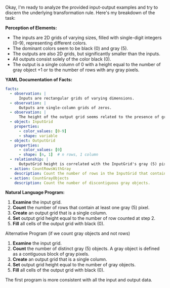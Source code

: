 Okay, I'm ready to analyze the provided input-output examples and try to discern the underlying transformation rule. Here's my breakdown of the task:

**Perception of Elements:**

*   The inputs are 2D grids of varying sizes, filled with single-digit integers (0-9), representing different colors.
*   The dominant colors seem to be black (0) and gray (5).
*   The outputs are also 2D grids, but significantly smaller than the inputs.
*   All outputs consist solely of the color black (0).
*	The output is a single column of 0 with a height equal to the number of gray object +1 or to the number of rows with any gray pixels.

**YAML Documentation of Facts:**


```yaml
facts:
  - observation: |
      Inputs are rectangular grids of varying dimensions.
  - observation: |
      Outputs are single-column grids of zeros.
  - observation: |
      The height of the output grid seems related to the presence of gray (5) pixels in the input grid. It could correspond to the number of rows containing gray, or the number of distinct gray objects.
  - object: InputGrid
    properties:
      - color_values: [0-9]
      - shape: variable
  - object: OutputGrid
    properties:
      - color_values: [0]
      - shape: [n, 1]  # n rows, 1 column
  - relationship: |
      OutputGrid height is correlated with the InputGrid's gray (5) pixel distribution.
  - action: CountRowsWithGray
    description: Count the number of rows in the InputGrid that contain at least one gray (5) pixel.
  - action: CountGrayObjects
    description: Count the number of discontiguous gray objects.
```


**Natural Language Program:**

1.  **Examine** the input grid.
2.  **Count** the number of rows that contain at least one gray (5) pixel.
3.  **Create** an output grid that is a single column.
4.  **Set** output grid height equal to the number of row counted at step 2.
5.  **Fill** all cells of the output grid with black (0).

Alternative Program (if we count gray objects and not rows)

1.  **Examine** the input grid.
2.  **Count** the number of distinct gray (5) objects. A gray object is defined as a contiguous block of gray pixels.
3.  **Create** an output grid that is a single column.
4. **Set** output grid height equal to the number of gray objects.
5.  **Fill** all cells of the output grid with black (0).

The first program is more consistent with all the input and output data.
